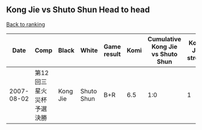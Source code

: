 ## Kong Jie vs Shuto Shun Head to head

[Back to ranking](../../index.md)




| **Date** | **Comp** | **Black** | **White** | **Game result** | **Komi** | **Cumulative Kong Jie vs Shuto Shun** | **Kong Jie streak** | **Shuto Shun streak** | 
| --- | --- | --- | --- | --- | --- | --- | --- | --- |
| 2007-08-02 | 第12回三星火災杯予選決勝 | Kong Jie | Shuto Shun | B+R | 6.5 | 1:0 | 1 | 0 |




